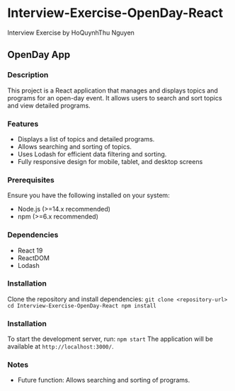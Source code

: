 # Interview-Exercise-OpenDay-React
Interview Exercise by HoQuynhThu Nguyen

## OpenDay App

### Description
This project is a React application that manages and displays topics and programs for an open-day event. It allows users to search and sort topics and view detailed programs.

### Features
- Displays a list of topics and detailed programs.
- Allows searching and sorting of topics.
- Uses Lodash for efficient data filtering and sorting.
- Fully responsive design for mobile, tablet, and desktop screens
  
### Prerequisites
Ensure you have the following installed on your system:
- Node.js (>=14.x recommended)
- npm (>=6.x recommended)

### Dependencies
- React 19
- ReactDOM
- Lodash

### Installation
Clone the repository and install dependencies:
``git clone <repository-url>
cd Interview-Exercise-OpenDay-React
npm install``

### Installation
To start the development server, run:
``npm start``
The application will be available at `http://localhost:3000/`.

### Notes
- Future function: Allows searching and sorting of programs.


